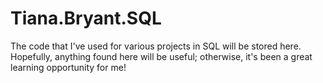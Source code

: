 # Tiana.Bryant.SQL
The code that I've used for various projects in SQL will be stored here.
Hopefully, anything found here will be useful; otherwise, it's been a great learning opportunity for me!
